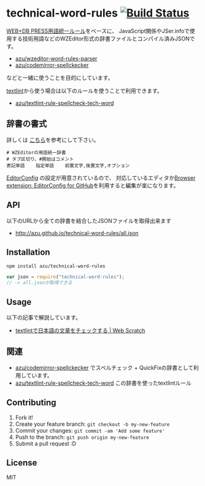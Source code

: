 # technical-word-rules [![Build Status](https://travis-ci.org/azu/technical-word-rules.svg?branch=master)](https://travis-ci.org/azu/technical-word-rules)

[WEB+DB PRESS用語統一ルール](https://gist.github.com/inao/f55e8232e150aee918b9 " WEB+DB PRESS用語統一ルール secret")をベースに、
JavaScript関係やJSer.infoで使用する技術用語などのWZEditor形式の辞書ファイルとコンパイル済みJSONです。

- [azu/wzeditor-word-rules-parser](https://github.com/azu/wzeditor-word-rules-parser "azu/wzeditor-word-rules-parser")
- [azu/codemirror-spellckecker](https://github.com/azu/codemirror-spellckecker "azu/codemirror-spellckecker")

などと一緒に使うことを目的にしています。

[textlint](https://github.com/azu/textlint)から使う場合は以下のルールを使うことで利用できます。

- [azu/textlint-rule-spellcheck-tech-word](https://github.com/azu/textlint-rule-spellcheck-tech-word "azu/textlint-rule-spellcheck-tech-word")

## 辞書の書式

詳しくは [こちら](https://github.com/azu/wzeditor-word-rules-parser/blob/master/doc/wzeditor-rule.md "wzeditor-word-rules-parser/wzeditor-rule.md at master · azu/wzeditor-word-rules-parser")を参考にして下さい。

```
# WZEditorの用語統一辞書
# タブ区切り、#開始はコメント
表記単語    指定単語    前置文字,後置文字,オプション
```

[EditorConfig](http://editorconfig.org/ "EditorConfig") の設定が用意されているので、
対応しているエディタか[Browser extension: EditorConfig for GitHub](http://rreverser.com/gh-github-editorconfig/ "Browser extension: EditorConfig for GitHub")を利用すると編集が楽になります。

## API

以下のURLから全ての辞書を結合したJSONファイルを取得出来ます

- http://azu.github.io/technical-word-rules/all.json

## Installation

```
npm install azu/technical-word-rules
```


```js
var json = require("technical-word-rules");
// -> all.jsonが取得できる
```

## Usage

以下の記事で解説しています。

- [textlintで日本語の文章をチェックする | Web Scratch](http://efcl.info/2015/09/10/introduce-textlint/ "textlintで日本語の文章をチェックする | Web Scratch")


## 関連

-  [azu/codemirror-spellckecker](https://github.com/azu/codemirror-spellckecker "azu/codemirror-spellckecker") でスペルチェック + QuickFixの辞書として利用しています。
- [azu/textlint-rule-spellcheck-tech-word](https://github.com/azu/textlint-rule-spellcheck-tech-word "azu/textlint-rule-spellcheck-tech-word") この辞書を使ったtextlintルール

## Contributing

1. Fork it!
2. Create your feature branch: `git checkout -b my-new-feature`
3. Commit your changes: `git commit -am 'Add some feature'`
4. Push to the branch: `git push origin my-new-feature`
5. Submit a pull request :D

## License

MIT
